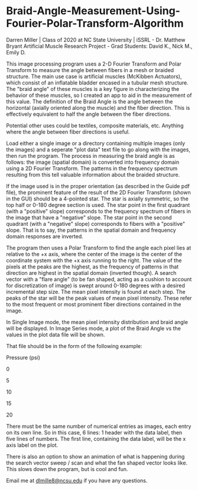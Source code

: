 # Braid-Angle-Measurement-Using-Fourier-Polar-Transform-Algorithm
Darren Miller | Class of 2020 at NC State University | iSSRL - Dr. Matthew Bryant
Artificial Muscle Research Project - Grad Students: David K., Nick M., Emily D. 

This image processing program uses a 2-D Fourier Transform and Polar Transform to measure the angle between fibers
in a mesh or braided structure. The main use case is artificial muscles (McKibben Actuators), which consist of an 
inflatable bladder encased in a tubular mesh structure. The "braid angle" of these muscles is a key figure in 
characterizing the behavior of these muscles, so I created an app to aid in the measurement of this value. The definition
of the Braid Angle is the angle between the horizontal (axially oriented along the muscle) and the fiber direction. 
This is effectively equivalent to half the angle between the fiber directions.

Potential other uses could be textiles, composite materials, etc. Anything where the angle between fiber directions is useful.

Load either a single image or a directory containing multiple images (only the images) and a seperate "plot data" text file to go 
along with the images, then run the program. The process in measuring the braid angle is as follows: the image (spatial domain)
is converted into frequency domain using a 2D Fourier Transform. The patterns in the frequency spectrum resulting from this
tell valuable information about the braided structure. 

If the image used is in the proper orientation (as described in the Guide pdf file), the prominent feature of the result 
of the 2D Fourier Transform (shown in the GUI) should be a 4-pointed star. The star is axially symmetric, so the top half 
or 0-180 degree section is used. The star point in the first quadrant (with a "positive" slope) corresponds to the frequency 
spectrum of fibers in the image that have a "negative" slope. The star point in the second quadrant (with a "negative" slope)
corresponds to fibers with a "positive" slope. That is to say, the patterns in the spatial domain and frequency domain 
responses are inverted. 

The program then uses a Polar Transform to find the angle each pixel lies at relative to the +x axis, where the center of the image
is the center of the coordinate system with the +x axis running to the right. The value of the pixels at the peaks are the highest, 
as the frequency of patterns in that direction are highest in the spatial domain (inverted though). A search vector with a "flare 
angle" (to be fan shaped, acting as a cushion to account for discretization of image) is swept around 0-180 degrees with a 
desired incremental step size. The mean pixel intensity is found at each step. The peaks of the star will be the peak values of 
mean pixel intensity. These refer to the most frequent or most prominent fiber directions contained in the image. 

In Single Image mode, the mean pixel intensity distribution and braid angle will be displayed. In Image Series mode, a plot of the 
Braid Angle vs the values in the plot data file will be shown. 

That file should be in the form of the following example:

Pressure (psi)

0

5

10

15


20

There must be the same number of numerical entries as images, each entry on its own line. So in this case, 6 lines: 1 header with the data label, then five lines of numbers. The first line, containing the data label, will be the x axis label on the plot. 

There is also an option to show an animation of what is happening during the search vector sweep / scan and what the fan shaped vector 
looks like. This slows down the program, but is cool and fun.

Email me at dlmille8@ncsu.edu if you have any questions.
